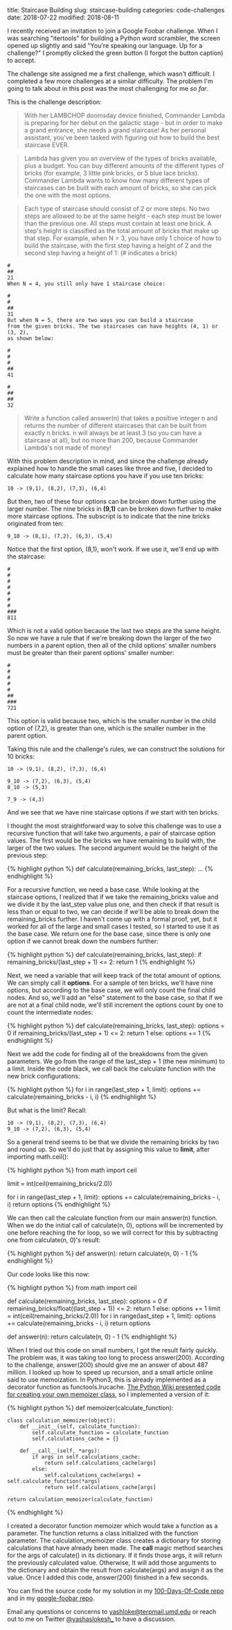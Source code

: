 title: Staircase Building
slug: staircase-building
categories: code-challenges
date: 2018-07-22
modified: 2018-08-11

I recently received an invitation to join a Google Foobar challenge. When I was searching "itertools" for building a Python word scrambler, the screen opened up slightly and said "You're speaking our language. Up for a challenge?" I promptly clicked the green button (I forgot the button caption) to accept.

The challenge site assigned me a first challenge, which wasn't difficult. I completed a few more challenges at a similar difficulty. The problem I'm going to talk about in this post was the most challenging for me *so far*.

This is the challenge description:
>With her LAMBCHOP doomsday device finished, Commander Lambda is preparing for her debut on the galactic stage - but in order to make a grand entrance, she needs a grand staircase! As her personal assistant, you've been tasked with figuring out how to build the best staircase EVER.

>Lambda has given you an overview of the types of bricks available, plus a budget. You can buy different amounts of the different types of bricks (for example, 3 little pink bricks, or 5 blue lace bricks). Commander Lambda wants to know how many different types of staircases can be built with each amount of bricks, so she can pick the one with the most options.

>Each type of staircase should consist of 2 or more steps. No two steps are allowed to be at the same height - each step must be lower than the previous one. All steps must contain at least one brick. A step's height is classified as the total amount of bricks that make up that step. For example, when N = 3, you have only 1 choice of how to build the staircase, with the first step having a height of 2 and the second step having a height of 1: (# indicates a brick)

    #
    ##
    21
    When N = 4, you still only have 1 staircase choice:

    #
    #
    ##
    31
    But when N = 5, there are two ways you can build a staircase 
    from the given bricks. The two staircases can have heights (4, 1) or (3, 2), 
    as shown below:

    #
    #
    #
    ##
    41

    #
    ##
    ##
    32

>Write a function called answer(n) that takes a positive integer n and returns the number of different staircases that can be built from exactly n bricks. n will always be at least 3 (so you can have a staircase at all), but no more than 200, because Commander Lambda's not made of money!

With this problem description in mind, and since the challenge already explained how to handle the small cases like three and five, I decided to calculate how many staircase options you have if you use ten bricks:

    10 -> (9,1), (8,2), (7,3), (6,4)

But then, two of these four options can be broken down further using the larger number. The nine bricks in **(9,1)** can be broken down further to make more staircase options. The subscript is to indicate that the nine bricks originated from ten:

    9_10 -> (8,1), (7,2), (6,3), (5,4)

Notice that the first option, (8,1), won't work. If we use it, we'll end up with the staircase:

    #
    #
    #
    #
    #
    #
    #
    ###
    811

Which is not a valid option because the last two steps are the same height. So now we have a rule that if we're breaking down the larger of the two numbers in a parent option, then all of the child options' smaller numbers must be greater than their parent options' smaller number:

    #
    #
    #
    #
    #
    ##
    ###
    721

This option is valid because two, which is the smaller number in the child option of (7,2), is greater than one, which is the smaller number in the parent option.

Taking this rule and the challenge's rules, we can construct the solutions for 10 bricks:

    10 -> (9,1), (8,2), (7,3), (6,4)
    
    9_10 -> (7,2), (6,3), (5,4)
    8_10 -> (5,3)

    7_9 -> (4,3)

And we see that we have nine staircase options if we start with ten bricks. 

I thought the most straightforward way to solve this challenge was to use a recursive function that will take two arguments, a pair of staircase option values. The first would be the bricks we have remaining to build with, the larger of the two values. The second argument would be the height of the previous step:

{% highlight python %}
def calculate(remaining_bricks, last_step):
    ...
{% endhighlight %}

For a recursive function, we need a base case. While looking at the staircase options, I realized that if we take the remaining_bricks value and we divide it by the last_step value plus one, and then check if that result is less than or equal to two, we can decide if we'll be able to break down the remaining_bricks further. I haven't come up with a formal proof, yet, but it worked for all of the large and small cases I tested, so I started to use it as the base case. We return one for the base case, since there is only one option if we cannot break down the numbers further:

{% highlight python %}
def calculate(remaining_bricks, last_step):
    if remaining_bricks/(last_step + 1) <= 2:
        return 1
{% endhighlight %}

Next, we need a variable that will keep track of the total amount of options. We can simply call it **options**. For a sample of ten bricks, we'll have nine options, but according to the base case, we will only count the final child nodes. And so, we'll add an "else" statement to the base case, so that if we are not at a final child node, we'll still increment the options count by one to count the intermediate nodes:

{% highlight python %}
def calculate(remaining_bricks, last_step):
    options = 0
    if remaining_bricks/(last_step + 1) <= 2:
        return 1
    else:
        options += 1
{% endhighlight %}

Next we add the code for finding all of the breakdowns from the given parameters. We go from the range of the last_step + 1 (the new minimum) to a limit. Inside the code black, we call back the calculate function with the new brick configurations:

{% highlight python %}
for i in range(last_step + 1, limit):
    options += calculate(remaining_bricks - i, i)
{% endhighlight %}

But what is the limit? Recall: 

    10 -> (9,1), (8,2), (7,3), (6,4)
    9_10 -> (7,2), (6,3), (5,4)

So a general trend seems to be that we divide the remaining bricks by two and round up. So we'll do just that by assigning this value to **limit**, after importing math.ceil():

{% highlight python %}
from math import ceil

limit = int(ceil(remaining_bricks/2.0))

for i in range(last_step + 1, limit):
    options += calculate(remaining_bricks - i, i)
return options
{% endhighlight %}

We can then call the calculate function from our main answer(n) function. When we do the initial call of calculate(n, 0), options will be incremented by one before reaching the for loop, so we will correct for this by subtracting one from calculate(n, 0)'s result:

{% highlight python %}
def answer(n):
    return calculate(n, 0) - 1
{% endhighlight %}

Our code looks like this now:

{% highlight python %}
from math import ceil

def calculate(remaining_bricks, last_step):
    options = 0
    if remaining_bricks/float((last_step + 1)) <= 2:
        return 1
    else:
        options += 1
    limit = int(ceil(remaining_bricks/2.0))
    for i in range(last_step + 1, limit):
        options += calculate(remaining_bricks - i, i)
    return options

def answer(n):
    return calculate(n, 0) - 1
{% endhighlight %}

When I tried out this code on small numbers, I got the result fairly quickly. The problem was, it was taking too long to process answer(200). According to the challenge, answer(200) should give me an answer of about 487 million. I looked up how to speed up recursion, and a small article online said to use memoization. In Python3, this is already implemented as a decorator function as functools.lrucache. [The Python Wiki presented code for creating your own memoizer class](https://wiki.python.org/moin/PythonDecoratorLibrary#Memoize), so I implemented a version of it:

{% highlight python %}
def memoizer(calculate_function):

    class calculation_memoizer(object):
        def __init__(self, calculate_function):
            self.calculate_function = calculate_function
            self.calculations_cache = {}

        def __call__(self, *args):
            if args in self.calculations_cache:
                return self.calculations_cache[args]
            else:
                self.calculations_cache[args] = self.calculate_function(*args)
                return self.calculations_cache[args]

    return calculation_memoizer(calculate_function)
{% endhighlight %}

I created a decorator function memoizer which would take a function as a parameter. The function returns a class initialized with the function parameter. The calculation_memoizer class creates a dictionary for storing calculations that have already been made. The __call__ magic method searches for the args of calculate() in its dictionary. If it finds those args, it will return the previously calculated value. Otherwise, It will add those arguments to the dictionary and obtain the result from calculate(args) and assign it as the value. Once I added this code, answer(200) finished in a few seconds.

You can find the source code for my solution in my [100-Days-Of-Code repo](https://github.com/yashaslokesh/100-Days-Of-Code/blob/master/Python/d015_staircase/d015_staircase.py) and in my [google-foobar repo](https://github.com/yashaslokesh/google-foobar/tree/master/level_3/the_grandest_staircase_of_them_all).

Email any questions or concerns to yashloke@terpmail.umd.edu or reach out to me on Twitter [@yashaslokesh_](https://twitter.com/yashaslokesh_) to have a discussion.
